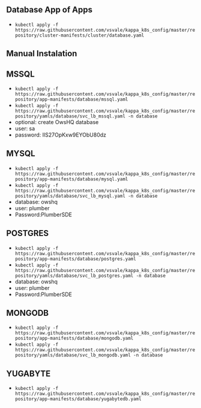 ## Database App of Apps
- `kubectl apply -f https://raw.githubusercontent.com/vsvale/kappa_k8s_config/master/repository/cluster-manifests/cluster/database.yaml`

## Manual Instalation
## MSSQL

- `kubectl apply -f https://raw.githubusercontent.com/vsvale/kappa_k8s_config/master/repository/app-manifests/database/mssql.yaml`
- `kubectl apply -f https://raw.githubusercontent.com/vsvale/kappa_k8s_config/master/repository/yamls/database/svc_lb_mssql.yaml -n database`
- optional: create OwsHQ database
- user: sa
- password: IlS27OpKxw9EYObU80dz

## MYSQL
- `kubectl apply -f https://raw.githubusercontent.com/vsvale/kappa_k8s_config/master/repository/app-manifests/database/mysql.yaml`
- `kubectl apply -f https://raw.githubusercontent.com/vsvale/kappa_k8s_config/master/repository/yamls/database/svc_lb_mysql.yaml -n database`
- database: owshq
- user: plumber
- Password:PlumberSDE

## POSTGRES
- `kubectl apply -f https://raw.githubusercontent.com/vsvale/kappa_k8s_config/master/repository/app-manifests/database/postgres.yaml`
- `kubectl apply -f https://raw.githubusercontent.com/vsvale/kappa_k8s_config/master/repository/yamls/database/svc_lb_postgres.yaml -n database`
- database: owshq
- user: plumber
- Password:PlumberSDE

## MONGODB
- `kubectl apply -f https://raw.githubusercontent.com/vsvale/kappa_k8s_config/master/repository/app-manifests/database/mongodb.yaml`
- `kubectl apply -f https://raw.githubusercontent.com/vsvale/kappa_k8s_config/master/repository/yamls/database/svc_lb_mongodb.yaml -n database`

## YUGABYTE
- `kubectl apply -f https://raw.githubusercontent.com/vsvale/kappa_k8s_config/master/repository/app-manifests/database/yugabytedb.yaml`

